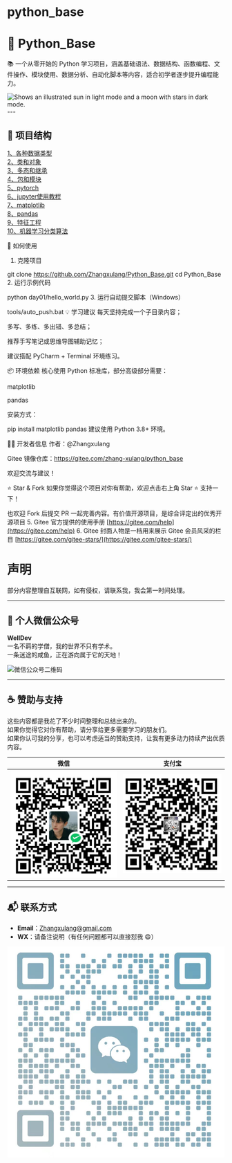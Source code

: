 # python_base
# 🐍 Python_Base

📚 一个从零开始的 Python 学习项目，涵盖基础语法、数据结构、函数编程、文件操作、模块使用、数据分析、自动化脚本等内容，适合初学者逐步提升编程能力。


<picture>
  <source media="(prefers-color-scheme: dark)" srcset="https://user-images.githubusercontent.com/25423296/163456776-7f95b81a-f1ed-45f7-b7ab-8fa810d529fa.png">
  <source media="(prefers-color-scheme: light)" srcset="https://user-images.githubusercontent.com/25423296/163456779-a8556205-d0a5-45e2-ac17-42d089e3c3f8.png">
  <img alt="Shows an illustrated sun in light mode and a moon with stars in dark mode." src="https://user-images.githubusercontent.com/25423296/163456779-a8556205-d0a5-45e2-ac17-42d089e3c3f8.png">
</picture>
---

## 📁 项目结构

[1、各种数据类型](./day4)\
[2、类和对象](./day5/5-类和对象.py)\
[3、多态和继承](./day6)\
[4、包和模块](./day7/3-使用包.py)\
[5、pytorch](./pytorch)\
[6、jupyter使用教程](./day10)\
[7、matplotlib](./day11)\
[8、pandas](./day12)\
[9、特征工程](./day13/1-特征工程.ipynb)\
[10、机器学习分类算法](./day13/2-机器学习分类算法.ipynb)






🚀 如何使用
1. 克隆项目

git clone https://github.com/Zhangxulang/Python_Base.git
cd Python_Base
2. 运行示例代码

python day01/hello_world.py
3. 运行自动提交脚本（Windows）

tools/auto_push.bat
💡 学习建议
每天坚持完成一个子目录内容；

多写、多练、多出错、多总结；

推荐手写笔记或思维导图辅助记忆；

建议搭配 PyCharm + Terminal 环境练习。

📦 环境依赖
核心使用 Python 标准库，部分高级部分需要：

matplotlib

pandas

安装方式：

pip install matplotlib pandas
建议使用 Python 3.8+ 环境。

👨‍💻 开发者信息
作者：@Zhangxulang

Gitee 镜像仓库：https://gitee.com/zhang-xulang/python_base

欢迎交流与建议！

⭐ Star & Fork
如果你觉得这个项目对你有帮助，欢迎点击右上角 Star ⭐ 支持一下！

也欢迎 Fork 后提交 PR 一起完善内容。有价值开源项目，是综合评定出的优秀开源项目
5.  Gitee 官方提供的使用手册 [https://gitee.com/help](https://gitee.com/help)
6.  Gitee 封面人物是一档用来展示 Gitee 会员风采的栏目 [https://gitee.com/gitee-stars/](https://gitee.com/gitee-stars/)





# 声明

部分内容整理自互联网，如有侵权，请联系我，我会第一时间处理。

---

## 📝 个人微信公众号
**WellDev**  
一名不羁的学僧，我的世界不只有学术。  
一条迷途的咸鱼，正在游向属于它的天地！  

![微信公众号二维码](weixin.png)

---

## ☕ 赞助与支持
这些内容都是我花了不少时间整理和总结出来的。  
如果你觉得它对你有帮助，请分享给更多需要学习的朋友们。  
如果你认可我的分享，也可以考虑适当的赞助支持，让我有更多动力持续产出优质内容。  

| 微信                                                         | 支付宝                                                       |
| ------------------------------------------------------------ | ------------------------------------------------------------ |
| <img src="./images/wechat_pay.jpg" alt="微信支付" style="zoom: 67%;" /> | <img src="./images/alipay.jpg" alt="支付宝" style="zoom: 50%;" /> |

---

## 📬 联系方式
- **Email**：Zhangxulang@gmail.com  
- **WX**：请备注说明（有任何问题都可以直接怼我 😄）  

![微信二维码](./images/wechat.png)

